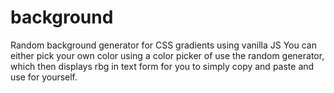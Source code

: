 # background
Random background generator for CSS gradients using vanilla JS
You can either pick your own color using a color picker of use the random generator, which then displays rbg in text form for you to simply copy and paste and use for yourself.
